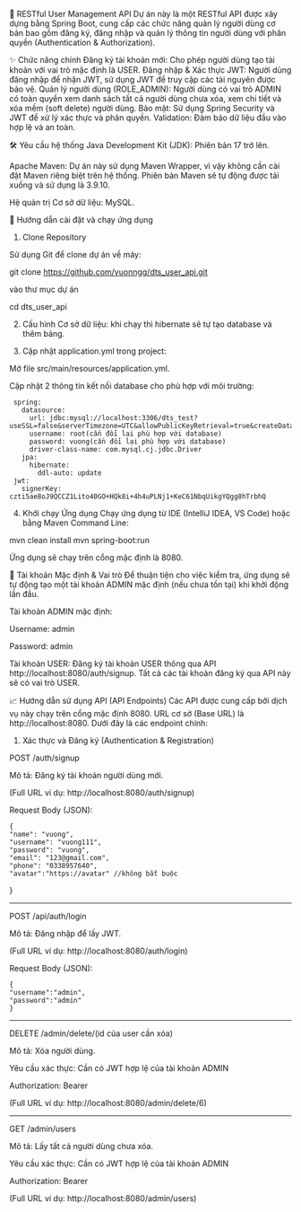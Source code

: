 🚀 RESTful User Management API
Dự án này là một RESTful API được xây dựng bằng Spring Boot, cung cấp các chức năng quản lý người dùng cơ bản bao gồm đăng ký, đăng nhập và quản lý thông tin người dùng với phân quyền (Authentication & Authorization).

✨ Chức năng chính
Đăng ký tài khoản mới: Cho phép người dùng tạo tài khoản với vai trò mặc định là USER.
Đăng nhập & Xác thực JWT: Người dùng đăng nhập để nhận JWT, sử dụng JWT để truy cập các tài nguyên được bảo vệ.
Quản lý người dùng (ROLE_ADMIN): Người dùng có vai trò ADMIN có toàn quyền xem danh sách tất cả người dùng chưa xóa, xem chi tiết và xóa mềm (soft delete) người dùng.
Bảo mật: Sử dụng Spring Security và JWT để xử lý xác thực và phân quyền.
Validation: Đảm bảo dữ liệu đầu vào hợp lệ và an toàn.

🛠️ Yêu cầu hệ thống
Java Development Kit (JDK): Phiên bản 17 trở lên.

Apache Maven: Dự án này sử dụng Maven Wrapper, vì vậy không cần cài đặt Maven riêng biệt trên hệ thống. Phiên bản Maven sẽ tự động được tải xuống và sử dụng là 3.9.10.

Hệ quản trị Cơ sở dữ liệu: MySQL.

🚀 Hướng dẫn cài đặt và chạy ứng dụng
1. Clone Repository

Sử dụng Git để clone dự án về máy:

git clone https://github.com/vuonngg/dts_user_api.git

vào thư mục dự án

cd dts_user_api

2. Cấu hình Cơ sở dữ liệu: khi chạy thì hibernate sẽ tự tạo database và thêm bảng.
   
3. Cập nhật application.yml trong project:

Mở file src/main/resources/application.yml.

Cập nhật 2 thông tin kết nối database cho phù hợp với môi trường:
             
     spring:
       datasource:
         url: jdbc:mysql://localhost:3306/dts_test?useSSL=false&serverTimezone=UTC&allowPublicKeyRetrieval=true&createDatabaseIfNotExist=true&sessionVariables=sql_mode='NO_ENGINE_SUBSTITUTION'
         username: root(cần đổi lại phù hợp với database)
         password: vuong(cần đổi lại phù hợp với database)
         driver-class-name: com.mysql.cj.jdbc.Driver
       jpa:
         hibernate:
           ddl-auto: update
     jwt:
       signerKey: czti5ae8oJ9QCCZ1Lito40GO+HQk8i+4h4uPLNj1+KeC61NbqUikgYQgg8hTrbhQ

 
4. Khởi chạy Ứng dụng
Chạy ứng dụng từ IDE (IntelliJ IDEA, VS Code) hoặc bằng Maven Command Line:

mvn clean install
mvn spring-boot:run

Ứng dụng sẽ chạy trên cổng mặc định là 8080.

🔑 Tài khoản Mặc định & Vai trò
Để thuận tiện cho việc kiểm tra, ứng dụng sẽ tự động tạo một tài khoản ADMIN mặc định (nếu chưa tồn tại) khi khởi động lần đầu.

Tài khoản ADMIN mặc định:

Username: admin

Password: admin

Tài khoản USER:
Đăng ký tài khoản USER thông qua API http://localhost:8080/auth/signup. Tất cả các tài khoản đăng ký qua API này sẽ có vai trò USER.

📈 Hướng dẫn sử dụng API (API Endpoints)
Các API được cung cấp bởi dịch vụ này chạy trên cổng mặc định 8080. URL cơ sở (Base URL) là http://localhost:8080. Dưới đây là các endpoint chính:

1. Xác thực và Đăng ký (Authentication & Registration)
   
POST /auth/signup

Mô tả: Đăng ký tài khoản người dùng mới.

(Full URL ví dụ: http://localhost:8080/auth/signup)

Request Body (JSON):

    {
    "name": "vuong",
    "username": "vuong111",
    "password": "vuong",
    "email": "123@gmail.com",
    "phone": "0338957640",
    "avatar":"https://avatar" //không bắt buộc
   }

-------------------------------------------------------

POST /api/auth/login 

Mô tả: Đăng nhập để lấy JWT.

(Full URL ví dụ: http://localhost:8080/auth/login)

Request Body (JSON):

    {
    "username":"admin",
    "password":"admin"
    }

-------------------------------------------------------

DELETE /admin/delete/(id của user cần xóa)

Mô tả: Xóa người dùng.

Yêu cầu xác thực: Cần có JWT hợp lệ của tài khoản ADMIN

Authorization: Bearer <jwt>

(Full URL ví dụ: http://localhost:8080/admin/delete/6)

-------------------------------------------------------

GET /admin/users

Mô tả: Lấy tất cả người dùng chưa xóa.

Yêu cầu xác thực: Cần có JWT hợp lệ của tài khoản ADMIN

Authorization: Bearer <jwt>

(Full URL ví dụ: http://localhost:8080/admin/users)


